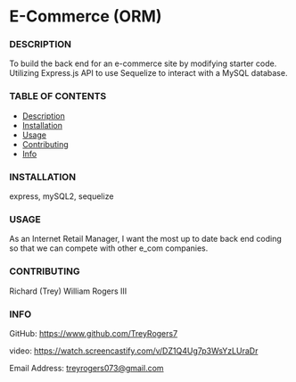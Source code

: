 # E-Commerce (ORM)
    
### DESCRIPTION

To build the back end for an e-commerce site by modifying starter code. Utilizing Express.js API to use Sequelize to interact with a MySQL database.

### TABLE OF CONTENTS

- [Description](#description)
- [Installation](#installation)
- [Usage](#usage)
- [Contributing](#contributing)
- [Info](#info)
    
### INSTALLATION

express, mySQL2, sequelize
    
### USAGE

As an Internet Retail Manager, I want the most up to date back end coding so that we can compete with other e_com companies.
    
### CONTRIBUTING

Richard (Trey) William Rogers III

    
### INFO
GitHub: https://www.github.com/TreyRogers7

video: https://watch.screencastify.com/v/DZ1Q4Ug7p3WsYzLUraDr
    
Email Address: treyrogers073@gmail.com
    
